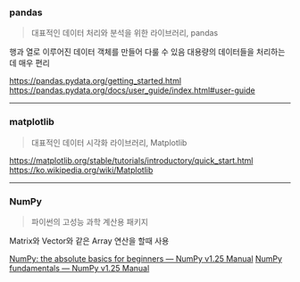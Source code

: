 ### pandas
> 대표적인 데이터 처리와 분석을 위한 라이브러리, pandas

행과 열로 이루어진 데이터 객체를 만들어 다룰 수 있음
대용량의 데이터들을 처리하는데 매우 편리

https://pandas.pydata.org/getting_started.html
https://pandas.pydata.org/docs/user_guide/index.html#user-guide



---



### matplotlib

> 대표적인 데이터 시각화 라이브러리, Matplotlib

https://matplotlib.org/stable/tutorials/introductory/quick_start.html
https://ko.wikipedia.org/wiki/Matplotlib



---



### NumPy

>  파이썬의 고성능 과학 계산용 패키지 

Matrix와 Vector와 같은 Array 연산을 할때 사용

[NumPy: the absolute basics for beginners — NumPy v1.25 Manual](https://numpy.org/doc/1.25/user/absolute_beginners.html)
[NumPy fundamentals — NumPy v1.25 Manual](https://numpy.org/doc/1.25/user/basics.html)